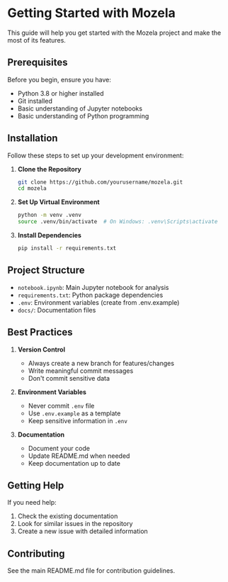 # Getting Started with Mozela

This guide will help you get started with the Mozela project and make the most of its features.

## Prerequisites

Before you begin, ensure you have:
- Python 3.8 or higher installed
- Git installed
- Basic understanding of Jupyter notebooks
- Basic understanding of Python programming

## Installation

Follow these steps to set up your development environment:

1. **Clone the Repository**
   ```bash
   git clone https://github.com/yourusername/mozela.git
   cd mozela
   ```

2. **Set Up Virtual Environment**
   ```bash
   python -m venv .venv
   source .venv/bin/activate  # On Windows: .venv\Scripts\activate
   ```

3. **Install Dependencies**
   ```bash
   pip install -r requirements.txt
   ```

## Project Structure

- `notebook.ipynb`: Main Jupyter notebook for analysis
- `requirements.txt`: Python package dependencies
- `.env`: Environment variables (create from .env.example)
- `docs/`: Documentation files

## Best Practices

1. **Version Control**
   - Always create a new branch for features/changes
   - Write meaningful commit messages
   - Don't commit sensitive data

2. **Environment Variables**
   - Never commit `.env` file
   - Use `.env.example` as a template
   - Keep sensitive information in `.env`

3. **Documentation**
   - Document your code
   - Update README.md when needed
   - Keep documentation up to date

## Getting Help

If you need help:
1. Check the existing documentation
2. Look for similar issues in the repository
3. Create a new issue with detailed information

## Contributing

See the main README.md file for contribution guidelines. 